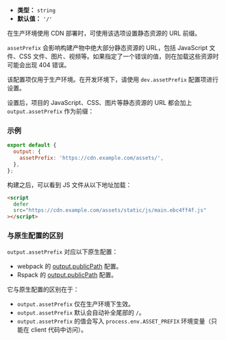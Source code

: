 - **类型：** `string`
- **默认值：** `'/'`

在生产环境使用 CDN 部署时，可使用该选项设置静态资源的 URL 前缀。

`assetPrefix` 会影响构建产物中绝大部分静态资源的 URL，包括 JavaScript 文件、CSS 文件、图片、视频等。如果指定了一个错误的值，则在加载这些资源时可能会出现 404 错误。

该配置项仅用于生产环境。在开发环境下，请使用 `dev.assetPrefix` 配置项进行设置。

设置后，项目的 JavaScript、CSS、图片等静态资源的 URL 都会加上 `output.assetPrefix` 作为前缀：

### 示例

```js
export default {
  output: {
    assetPrefix: 'https://cdn.example.com/assets/',
  },
};
```

构建之后，可以看到 JS 文件从以下地址加载：

```html
<script
  defer
  src="https://cdn.example.com/assets/static/js/main.ebc4ff4f.js"
></script>
```

### 与原生配置的区别

`output.assetPrefix` 对应以下原生配置：

- webpack 的 [output.publicPath](https://webpack.js.org/guides/public-path/) 配置。
- Rspack 的 [output.publicPath](https://rspack.dev/zh/config/output#outputpublicpath) 配置。

它与原生配置的区别在于：

- `output.assetPrefix` 仅在生产环境下生效。
- `output.assetPrefix` 默认会自动补全尾部的 `/`。
- `output.assetPrefix` 的值会写入 `process.env.ASSET_PREFIX` 环境变量（只能在 client 代码中访问）。

